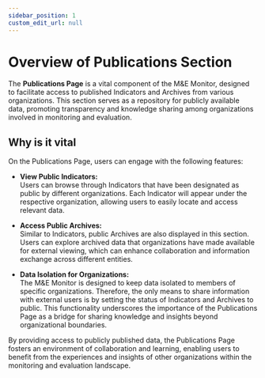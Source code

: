 ```yaml
---
sidebar_position: 1
custom_edit_url: null
---
```


# Overview of Publications Section

The **Publications Page** is a vital component of the M&E Monitor, designed to facilitate access to published Indicators and Archives from various organizations. This section serves as a repository for publicly available data, promoting transparency and knowledge sharing among organizations involved in monitoring and evaluation.

## Why is it vital

On the Publications Page, users can engage with the following features:

- **View Public Indicators:**  
  Users can browse through Indicators that have been designated as public by different organizations. Each Indicator will appear under the respective organization, allowing users to easily locate and access relevant data.

- **Access Public Archives:**  
  Similar to Indicators, public Archives are also displayed in this section. Users can explore archived data that organizations have made available for external viewing, which can enhance collaboration and information exchange across different entities.

- **Data Isolation for Organizations:**  
  The M&E Monitor is designed to keep data isolated to members of specific organizations. Therefore, the only means to share information with external users is by setting the status of Indicators and Archives to public. This functionality underscores the importance of the Publications Page as a bridge for sharing knowledge and insights beyond organizational boundaries.

By providing access to publicly published data, the Publications Page fosters an environment of collaboration and learning, enabling users to benefit from the experiences and insights of other organizations within the monitoring and evaluation landscape.